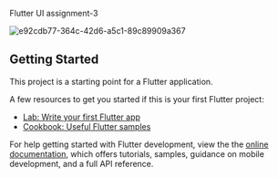  Flutter UI assignment-3

![e92cdb77-364c-42d6-a5c1-89c89909a367](https://user-images.githubusercontent.com/87460435/200133787-ecb8f8ca-3cfd-475b-9ee3-275cb1f166db.jpg)



## Getting Started

This project is a starting point for a Flutter application.

A few resources to get you started if this is your first Flutter project:

- [Lab: Write your first Flutter app](https://docs.flutter.dev/get-started/codelab)
- [Cookbook: Useful Flutter samples](https://docs.flutter.dev/cookbook)

For help getting started with Flutter development, view the the
[online documentation](https://docs.flutter.dev/), which offers tutorials,
samples, guidance on mobile development, and a full API reference.
